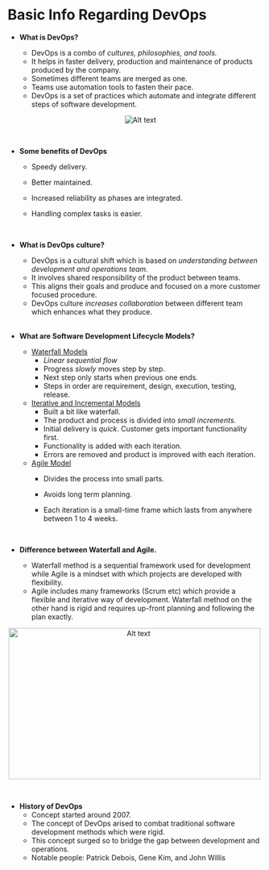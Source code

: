 # Basic Info Regarding DevOps

* <b>What is DevOps?</b>
  - DevOps is a combo of <i>cultures, philosophies, and tools.</i>
  - It helps in faster delivery, production and maintenance of products produced by the company.
  - Sometimes different teams are merged as one.
  - Teams use automation tools to fasten their pace.
  - DevOps is a set of practices which automate and integrate different steps of software development.
  <p align="center">
  <img src="https://assets.website-files.com/5feac9d1cc32ae279e536778/602a34ac8a658e33e550eab3_devops%20concept.png" alt="Alt text" title="Optional title" ></p>
  <br>
  
* <b>Some benefits of DevOps</b>
  - Speedy delivery.
  - Better maintained.
  - Increased reliability as phases are integrated.
  - Handling complex tasks is easier.
  
    <br>
  
* <b>What is DevOps culture?</b>
  - DevOps is a cultural shift which is based on <i>understanding between development and operations team.</i>
  - It involves shared responsibility of the product between teams.
  - This aligns their goals and produce and focused on a more customer focused procedure.
  - DevOps culture <i>increases collaboration</i> between different team which enhances what they produce.
   
  <br>
* <b>What are Software Development Lifecycle Models?</b>
  - <ins>Waterfall Models</ins>
    - <i>Linear sequential flow</i>
    - Progress <i>slowly</i> moves step by step.
    - Next step only starts when previous one ends.
    - Steps in order are requirement, design, execution, testing, release.
  - <ins>Iterative and Incremental Models</ins>
    - Built a bit like waterfall.
    - The product and process is divided into <i>small increments.</i>
    - Initial delivery is <i>quick</i>. Customer gets important functionality first.
    - Functionality is added with each iteration.
    - Errors are removed and product is improved with each iteration.
  - <ins>Agile Model</ins>
    - Divides the process into small parts.
    - Avoids long term planning.
    - Each iteration is a small-time frame which lasts from anywhere between 1 to 4 weeks.
    
      <br>
      
* <b>Difference between Waterfall and Agile.</b>
  - Waterfall method is a sequential framework used for development while Agile is a mindset with which projects are developed with flexibility.
  - Agile includes many frameworks (Scrum etc) which provide a flexible and iterative way of development. Waterfall method on the other hand is rigid and requires up-front planning and following the plan exactly. 
<p align="center">
  <img src="https://pixelplex.io/wp-content/uploads/2022/07/when-to-use-agile-vs-waterfall.jpg" alt="Alt text" title="Optional title" style="width:500px;height:300px;"></p>
    <br>
    
* <b>History of DevOps</b>
  - Concept started around 2007.
  - The concept of DevOps arised to combat traditional software development methods which were rigid.
  - This concept surged so to bridge the gap between development and operations.
  - Notable people: Patrick Debois, Gene Kim, and John Willis
